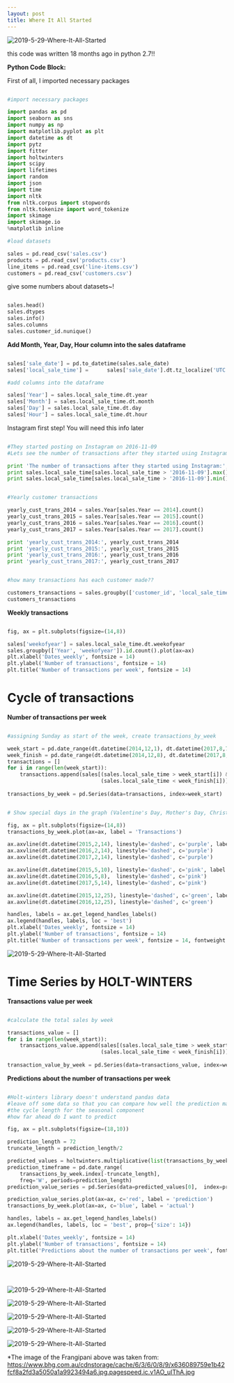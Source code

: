 ```yaml
---
layout: post
title: Where It All Started
---
```

![2019-5-29-Where-It-All-Started](/images/frangipani.png "2019-5-29-Where-It-All-Started")


this code was written 18 months ago in python 2.7!!

**Python Code Block:**

First of all, I imported necessary packages 

```python

#import necessary packages

import pandas as pd
import seaborn as sns
import numpy as np
import matplotlib.pyplot as plt
import datetime as dt
import pytz
import fitter
import holtwinters
import scipy
import lifetimes
import random
import json
import time
import nltk
from nltk.corpus import stopwords
from nltk.tokenize import word_tokenize
import skimage
import skimage.io
%matplotlib inline

#load datasets

sales = pd.read_csv('sales.csv')
products = pd.read_csv('products.csv')
line_items = pd.read_csv('line-items.csv')
customers = pd.read_csv('customers.csv')

```

give some numbers about datasets~!

```python

sales.head()
sales.dtypes
sales.info()
sales.columns
sales.customer_id.nunique()

```

**Add Month, Year, Day, Hour column into the sales dataframe**


```python

sales['sale_date'] = pd.to_datetime(sales.sale_date)
sales['local_sale_time'] =      sales['sale_date'].dt.tz_localize('UTC').dt.tz_convert('Australia/Brisbane')

#add columns into the dataframe

sales['Year'] = sales.local_sale_time.dt.year
sales['Month'] = sales.local_sale_time.dt.month
sales['Day'] = sales.local_sale_time.dt.day
sales['Hour'] = sales.local_sale_time.dt.hour

```

Instagram first step! You will need this info later

```python

#They started posting on Instagram on 2016-11-09
#Lets see the number of transactions after they started using Instagram

print 'The number of transactions after they started using Instagram:', sales.local_sale_time[sales.local_sale_time > '2016-11-09'].count()
print sales.local_sale_time[sales.local_sale_time > '2016-11-09'].max()
print sales.local_sale_time[sales.local_sale_time > '2016-11-09'].min()

```

```python

#Yearly customer transactions

yearly_cust_trans_2014 = sales.Year[sales.Year == 2014].count()
yearly_cust_trans_2015 = sales.Year[sales.Year == 2015].count()
yearly_cust_trans_2016 = sales.Year[sales.Year == 2016].count()
yearly_cust_trans_2017 = sales.Year[sales.Year == 2017].count()

print 'yearly_cust_trans_2014:', yearly_cust_trans_2014
print 'yearly_cust_trans_2015:', yearly_cust_trans_2015
print 'yearly_cust_trans_2016:', yearly_cust_trans_2016
print 'yearly_cust_trans_2017:', yearly_cust_trans_2017

```


```python

#how many transactions has each customer made??

customers_transactions = sales.groupby(['customer_id', 'local_sale_time'])[['total_price']].sum()
customers_transactions

```

**Weekly transactions**

```python

fig, ax = plt.subplots(figsize=(14,8))

sales['weekofyear'] = sales.local_sale_time.dt.weekofyear
sales.groupby(['Year', 'weekofyear']).id.count().plot(ax=ax)
plt.xlabel('Dates_weekly', fontsize = 14)
plt.ylabel('Number of transactions', fontsize = 14)
plt.title('Number of transactions per week', fontsize = 14)

```
# Cycle of transactions

**Number of transactions per week**

```python

#assigning Sunday as start of the week, create transactions_by_week

week_start = pd.date_range(dt.datetime(2014,12,1), dt.datetime(2017,8,7), freq='W')
week_finish = pd.date_range(dt.datetime(2014,12,8), dt.datetime(2017,8,14), freq='W')
transactions = []
for i in range(len(week_start)):
    transactions.append(sales[(sales.local_sale_time > week_start[i]) & 
                              (sales.local_sale_time < week_finish[i])].shape[0])
    
transactions_by_week = pd.Series(data=transactions, index=week_start)

```

```python

# Show special days in the graph (Valentine's Day, Mother's Day, Christmas)

fig, ax = plt.subplots(figsize=(14,8))
transactions_by_week.plot(ax=ax, label = 'Transactions')

ax.axvline(dt.datetime(2015,2,14), linestyle='dashed', c='purple', label = 'Valentines Day') 
ax.axvline(dt.datetime(2016,2,14), linestyle='dashed', c='purple')
ax.axvline(dt.datetime(2017,2,14), linestyle='dashed', c='purple')

ax.axvline(dt.datetime(2015,5,10), linestyle='dashed', c='pink', label = 'Mothers Day')
ax.axvline(dt.datetime(2016,5,8),  linestyle='dashed', c='pink')
ax.axvline(dt.datetime(2017,5,14), linestyle='dashed', c='pink')

ax.axvline(dt.datetime(2015,12,25), linestyle='dashed', c='green', label = 'Christmas')
ax.axvline(dt.datetime(2016,12,25), linestyle='dashed', c='green')

handles, labels = ax.get_legend_handles_labels()
ax.legend(handles, labels, loc = 'best')
plt.xlabel('Dates_weekly', fontsize = 14)
plt.ylabel('Number of transactions', fontsize = 14)
plt.title('Number of transactions per week', fontsize = 14, fontweight = 'bold')

```

![2019-5-29-Where-It-All-Started](/images/weekly_number_of_transactions.png "2019-5-29-Where-It-All-Started")

# Time Series by HOLT-WINTERS

**Transactions value per week**

```python

#calculate the total sales by week

transactions_value = []
for i in range(len(week_start)):
    transactions_value.append(sales[(sales.local_sale_time > week_start[i]) & 
                              (sales.local_sale_time < week_finish[i])].total_price.sum())
    
transaction_value_by_week = pd.Series(data=transactions_value, index=week_start)

```

**Predictions about the number of transactions per week**

```python

#Holt-winters library doesn't understand pandas data 
#leave off some data so that you can compare how well the prediction matches reality
#the cycle length for the seasonal component
#how far ahead do I want to predict

fig, ax = plt.subplots(figsize=(18,10))

prediction_length = 72
truncate_length = prediction_length/2

predicted_values = holtwinters.multiplicative(list(transactions_by_week)[4:-truncate_length], 52, prediction_length)
prediction_timeframe = pd.date_range(
    transactions_by_week.index[-truncate_length], 
    freq='W', periods=prediction_length)
prediction_value_series = pd.Series(data=predicted_values[0],  index=prediction_timeframe)

prediction_value_series.plot(ax=ax, c='red', label = 'prediction')
transactions_by_week.plot(ax=ax, c='blue', label = 'actual')

handles, labels = ax.get_legend_handles_labels()
ax.legend(handles, labels, loc = 'best', prop={'size': 14})

plt.xlabel('Dates_weekly', fontsize = 14)
plt.ylabel('Number of transactions', fontsize = 14)
plt.title('Predictions about the number of transactions per week', fontsize = 14, fontweight = 'bold')

```
![2019-5-29-Where-It-All-Started](/images/timeseries.png "2019-5-29-Where-It-All-Started")

```python



```

![2019-5-29-Where-It-All-Started](/images/prediction_transactions_value.png "2019-5-29-Where-It-All-Started")

![2019-5-29-Where-It-All-Started](/images/alive-dead.png "2019-5-29-Where-It-All-Started")

![2019-5-29-Where-It-All-Started](/images/sales_likes.png "2019-5-29-Where-It-All-Started")

<p align="center">

![2019-5-29-Where-It-All-Started](/images/sales_vs_likes.png "2019-5-29-Where-It-All-Started")

![2019-5-29-Where-It-All-Started](/images/648.png "2019-5-29-Where-It-All-Started")

























*The image of the Frangipani above was taken from: 
<https://www.bhg.com.au/cdnstorage/cache/6/3/6/0/8/9/x636089759e1b42fcf8a2fd3a5050a1a9923494a6.jpg.pagespeed.ic.v1AO_uIThA.jpg>
